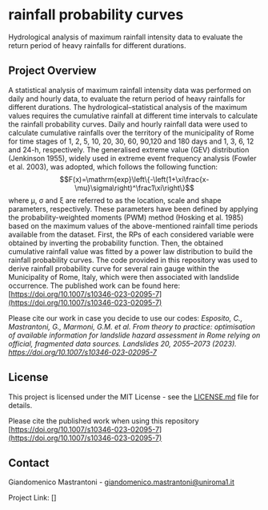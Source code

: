 # rainfall probability curves
 Hydrological analysis of maximum rainfall intensity data to evaluate the return period of heavy rainfalls for different durations. 

## Project Overview
 
 A statistical analysis of maximum rainfall intensity data was performed on daily and hourly data, to evaluate the return period of heavy rainfalls for different durations. The hydrological–statistical analysis of the maximum values requires the cumulative rainfall at different time intervals to calculate the rainfall probability curves. Daily and hourly rainfall data were used to calculate cumulative rainfalls over the territory of the municipality of Rome for time stages of 1, 2, 5, 10, 20, 30, 60, 90,120 and 180 days and 1, 3, 6, 12 and 24-h, respectively. The generalised extreme value (GEV) distribution (Jenkinson 1955), widely used in extreme event frequency analysis (Fowler et al. 2003), was adopted, which follows the following function:
 $$F(x)=\mathrm{exp}\left\{-\left(1+\xi\frac{x-\mu}\sigma\right)^\frac1\xi\right\}$$
 where μ, σ and ξ are referred to as the location, scale and shape parameters, respectively. These parameters have been defined by applying the probability-weighted moments (PWM) method (Hosking et al. 1985) based on the maximum values of the above-mentioned rainfall time periods available from the dataset. First, the RPs of each considered variable were obtained by inverting the probability function. Then, the obtained cumulative rainfall value was fitted by a power law distribution to build the rainfall probability curves.
 The code provided in this repository was used to derive rainfall probability curve for several rain gauge within the Municipality of Rome, Italy, which were then associated with landslide occurrence.
 The published work can be found here: [https://doi.org/10.1007/s10346-023-02095-7](https://doi.org/10.1007/s10346-023-02095-7)

 Please cite our work in case you decide to use our codes: *Esposito, C., Mastrantoni, G., Marmoni, G.M. et al. From theory to practice: optimisation of available information for landslide hazard assessment in Rome relying on official, fragmented data sources. Landslides 20, 2055–2073 (2023). https://doi.org/10.1007/s10346-023-02095-7*


## License
 This project is licensed under the MIT License - see the [LICENSE.md](LICENSE.md) file for details.
 
 Please cite the published work when using this repository [https://doi.org/10.1007/s10346-023-02095-7](https://doi.org/10.1007/s10346-023-02095-7)

## Contact

 Giandomenico Mastrantoni - giandomenico.mastrantoni@uniroma1.it

 Project Link: []